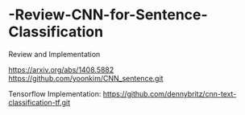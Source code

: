 # -Review-CNN-for-Sentence-Classification
Review and Implementation

https://arxiv.org/abs/1408.5882
https://github.com/yoonkim/CNN_sentence.git

Tensorflow Implementation:
https://github.com/dennybritz/cnn-text-classification-tf.git